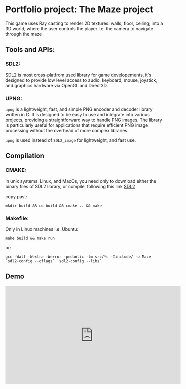 # Portfolio project: The Maze project

This game uses Ray casting to render 2D textures: walls, floor, ceiling; into a 3D world, where the user controls the player i.e. the camera to navigate through the maze

## Tools and APIs:

### SDL2:

SDL2 is most cross-platfrom used library for game developements, it's designed to provide low level access to audio, keyboard, mouse, joystick, and graphics hardware via OpenGL and Direct3D.

### UPNG:

`upng` is a lightweight, fast, and simple PNG encoder and decoder library written in C. It is designed to be easy to use and integrate into various projects, providing a straightforward way to handle PNG images. The library is particularly useful for applications that require efficient PNG image processing without the overhead of more complex libraries.

`upng` is used instead of `SDL2_image` for lightweight, and fast use.

## Compilation

### CMAKE:

in unix systems: Linux, and MacOs, you need only to download either the binary files of SDL2 library, or compile, following this link <a href="https://wiki.libsdl.org/SDL2/SourceCode">SDL2</a>

copy past:

```
mkdir build && cd build && cmake .. && make
```

### Makefile:

Only in Linux machines i.e. Ubuntu:

```
make build && make run
```

or:

```
gcc -Wall -Wextra -Werror -pedantic -lm src/*c -Iinclude/ -o Maze `sdl2-config --cflags` `sdl2-config --libs`
```


## Demo
<iframe width="560" height="315" src="https://www.youtube.com/watch?v=V8RVFhUO8Yc&ab_channel=ElAbassiAbderrazaq" frameborder="0" allow="accelerometer; autoplay; encrypted-media; gyroscope; picture-in-picture" allowfullscreen></iframe>

